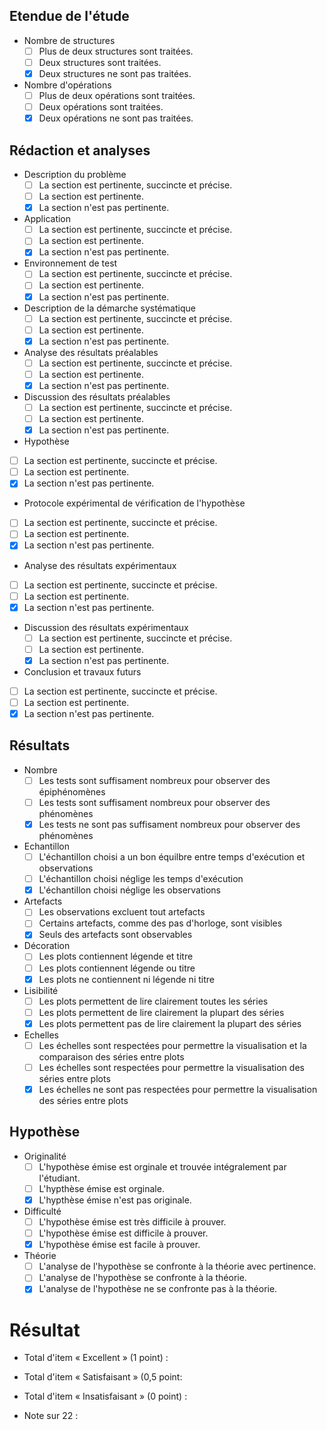 ## Etendue de l'étude
- Nombre de structures
  - [ ] Plus de deux structures sont traitées.
  - [ ] Deux structures sont traitées.
  - [x] Deux structures ne sont pas traitées.
- Nombre d'opérations
  - [ ] Plus de deux opérations sont traitées.
  - [ ] Deux opérations sont traitées.
  - [x] Deux opérations ne sont pas traitées.
  
## Rédaction et analyses
- Description du problème
  - [ ] La section est pertinente, succincte et précise.
  - [ ] La section est pertinente.
  - [x] La section n'est pas pertinente.
- Application
  - [ ] La section est pertinente, succincte et précise.
  - [ ] La section est pertinente.
  - [x] La section n'est pas pertinente.
- Environnement de test
  - [ ] La section est pertinente, succincte et précise.
  - [ ] La section est pertinente.
  - [x] La section n'est pas pertinente.
- Description de la démarche systématique
  - [ ] La section est pertinente, succincte et précise.
  - [ ] La section est pertinente.
  - [x] La section n'est pas pertinente.			
- Analyse des résultats préalables
  - [ ] La section est pertinente, succincte et précise.
  - [ ] La section est pertinente.
  - [x] La section n'est pas pertinente.
- Discussion des résultats préalables
  - [ ] La section est pertinente, succincte et précise.
  - [ ] La section est pertinente.
  - [x] La section n'est pas pertinente.
-	Hypothèse
  - [ ] La section est pertinente, succincte et précise.
  - [ ] La section est pertinente.
  - [x] La section n'est pas pertinente.
-	Protocole expérimental de vérification de l'hypothèse
  - [ ] La section est pertinente, succincte et précise.
  - [ ] La section est pertinente.
  - [x] La section n'est pas pertinente.
-	Analyse des résultats expérimentaux
  - [ ] La section est pertinente, succincte et précise.
  - [ ] La section est pertinente.
  - [x] La section n'est pas pertinente.
- Discussion des résultats expérimentaux
  - [ ] La section est pertinente, succincte et précise.
  - [ ] La section est pertinente.
  - [x] La section n'est pas pertinente.
-	Conclusion et travaux futurs
  - [ ] La section est pertinente, succincte et précise.
  - [ ] La section est pertinente.
  - [x] La section n'est pas pertinente.

## Résultats 	
- Nombre
  - [ ] Les tests sont suffisament nombreux pour observer des épiphénomènes
  - [ ] Les tests sont suffisament nombreux pour observer des phénomènes
  - [x] Les tests ne sont pas suffisament nombreux pour observer des phénomènes
- Echantillon
  - [ ] L'échantillon choisi a un bon équilbre entre temps d'exécution et observations
  - [ ] L'échantillon choisi néglige les temps d'exécution
  - [x] L'échantillon choisi néglige les observations
- Artefacts		
  - [ ] Les observations excluent tout artefacts		
  - [ ] Certains artefacts, comme des pas d'horloge, sont visibles
  - [x]	Seuls des artefacts sont observables
- Décoration
  - [ ] Les plots contiennent légende et titre
  - [ ]	Les plots contiennent légende ou titre
  - [x]	Les plots ne contiennent ni légende ni titre
- Lisibilité
  - [ ]	Les plots permettent de lire clairement toutes les séries
  - [ ]	Les plots permettent de lire clairement la plupart des séries
  - [x]	Les plots permettent pas de lire clairement la plupart des séries
- Echelles
  - [ ] Les échelles sont respectées pour permettre la visualisation et la comparaison des séries entre plots
  - [ ] Les échelles sont respectées pour permettre la visualisation des séries entre plots
  - [x] Les échelles ne sont pas respectées pour permettre la visualisation des séries entre plots

## Hypothèse
- Originalité
  - [ ] L'hypothèse émise est orginale et trouvée intégralement par l'étudiant.
  - [ ] L'hypthèse émise est orginale.
  - [x] L'hypthèse émise n'est pas originale.
- Difficulté
  - [ ] L'hypothèse émise est très difficile à prouver.
  - [ ]	L'hypothèse émise est difficile à prouver.
  - [x]	L'hypothèse émise est facile à prouver.
- Théorie
  - [ ]	L'analyse de l'hypothèse se confronte à la théorie avec pertinence.
  - [ ]	L'analyse de l'hypothèse se confronte à la théorie.
  - [x]	L'analyse de l'hypothèse ne se confronte pas à la théorie.

# Résultat

- Total d'item « Excellent » (1 point) :
- Total d'item « Satisfaisant » (0,5 point:
- Total d'item « Insatisfaisant » (0 point) :

- Note sur 22 :
